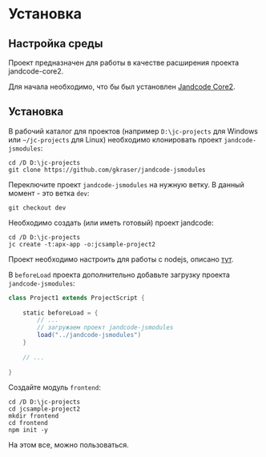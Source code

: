 Установка
=========

## Настройка среды

Проект предназначен для работы в качестве расширения проекта jandcode-core2.

Для начала необходимо, что бы был установлен [Jandcode Core2](https://gkraser.github.io/jandcode-core2/intro/install.html).

## Установка

В рабочий каталог для проектов (например `D:\jc-projects` для Windows или `~/jc-projects` для Linux) необходимо клонировать проект `jandcode-jsmodules`:

```
cd /D D:\jc-projects
git clone https://github.com/gkraser/jandcode-jsmodules
```

Переключите проект `jandcode-jsmodules` на нужную ветку. В данный момент - это ветка `dev`:

```
git checkout dev
```

Необходимо создать (или иметь готовый) проект jandcode:

```
cd /D D:\jc-projects
jc create -t:apx-app -o:jcsample-project2
```

Проект необходимо настроить для работы с nodejs, описано [тут](https://gkraser.github.io/jandcode-core2/web/nodejs.html).

В `beforeLoad` проекта дополнительно добавьте загрузку проекта `jandcode-jsmodules`:

```groovy
class Project1 extends ProjectScript {
        
    static beforeLoad = {
        // ...
        // загружаем проект jandcode-jsmodules
        load("../jandcode-jsmodules")
    }
    
    // ...
    
}
```

Создайте модуль `frontend`:

```
cd /D D:\jc-projects
cd jcsample-project2
mkdir frontend
cd frontend
npm init -y
```

На этом все, можно пользоваться.



